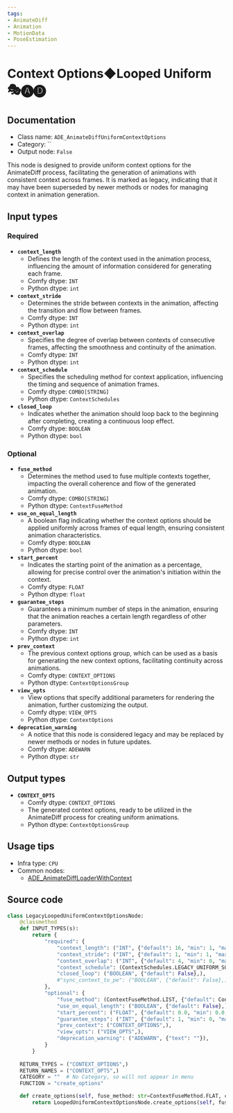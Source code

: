 ```yaml
---
tags:
- AnimateDiff
- Animation
- MotionData
- PoseEstimation
---
```


# Context Options◆Looped Uniform 🎭🅐🅓
## Documentation
- Class name: `ADE_AnimateDiffUniformContextOptions`
- Category: ``
- Output node: `False`

This node is designed to provide uniform context options for the AnimateDiff process, facilitating the generation of animations with consistent context across frames. It is marked as legacy, indicating that it may have been superseded by newer methods or nodes for managing context in animation generation.
## Input types
### Required
- **`context_length`**
    - Defines the length of the context used in the animation process, influencing the amount of information considered for generating each frame.
    - Comfy dtype: `INT`
    - Python dtype: `int`
- **`context_stride`**
    - Determines the stride between contexts in the animation, affecting the transition and flow between frames.
    - Comfy dtype: `INT`
    - Python dtype: `int`
- **`context_overlap`**
    - Specifies the degree of overlap between contexts of consecutive frames, affecting the smoothness and continuity of the animation.
    - Comfy dtype: `INT`
    - Python dtype: `int`
- **`context_schedule`**
    - Specifies the scheduling method for context application, influencing the timing and sequence of animation frames.
    - Comfy dtype: `COMBO[STRING]`
    - Python dtype: `ContextSchedules`
- **`closed_loop`**
    - Indicates whether the animation should loop back to the beginning after completing, creating a continuous loop effect.
    - Comfy dtype: `BOOLEAN`
    - Python dtype: `bool`
### Optional
- **`fuse_method`**
    - Determines the method used to fuse multiple contexts together, impacting the overall coherence and flow of the generated animation.
    - Comfy dtype: `COMBO[STRING]`
    - Python dtype: `ContextFuseMethod`
- **`use_on_equal_length`**
    - A boolean flag indicating whether the context options should be applied uniformly across frames of equal length, ensuring consistent animation characteristics.
    - Comfy dtype: `BOOLEAN`
    - Python dtype: `bool`
- **`start_percent`**
    - Indicates the starting point of the animation as a percentage, allowing for precise control over the animation's initiation within the context.
    - Comfy dtype: `FLOAT`
    - Python dtype: `float`
- **`guarantee_steps`**
    - Guarantees a minimum number of steps in the animation, ensuring that the animation reaches a certain length regardless of other parameters.
    - Comfy dtype: `INT`
    - Python dtype: `int`
- **`prev_context`**
    - The previous context options group, which can be used as a basis for generating the new context options, facilitating continuity across animations.
    - Comfy dtype: `CONTEXT_OPTIONS`
    - Python dtype: `ContextOptionsGroup`
- **`view_opts`**
    - View options that specify additional parameters for rendering the animation, further customizing the output.
    - Comfy dtype: `VIEW_OPTS`
    - Python dtype: `ContextOptions`
- **`deprecation_warning`**
    - A notice that this node is considered legacy and may be replaced by newer methods or nodes in future updates.
    - Comfy dtype: `ADEWARN`
    - Python dtype: `str`
## Output types
- **`CONTEXT_OPTS`**
    - Comfy dtype: `CONTEXT_OPTIONS`
    - The generated context options, ready to be utilized in the AnimateDiff process for creating uniform animations.
    - Python dtype: `ContextOptionsGroup`
## Usage tips
- Infra type: `CPU`
- Common nodes:
    - [ADE_AnimateDiffLoaderWithContext](../../ComfyUI-AnimateDiff-Evolved/Nodes/ADE_AnimateDiffLoaderWithContext.md)



## Source code
```python
class LegacyLoopedUniformContextOptionsNode:
    @classmethod
    def INPUT_TYPES(s):
        return {
            "required": {
                "context_length": ("INT", {"default": 16, "min": 1, "max": LENGTH_MAX}),
                "context_stride": ("INT", {"default": 1, "min": 1, "max": STRIDE_MAX}),
                "context_overlap": ("INT", {"default": 4, "min": 0, "max": OVERLAP_MAX}),
                "context_schedule": (ContextSchedules.LEGACY_UNIFORM_SCHEDULE_LIST,),
                "closed_loop": ("BOOLEAN", {"default": False},),
                #"sync_context_to_pe": ("BOOLEAN", {"default": False},),
            },
            "optional": {
                "fuse_method": (ContextFuseMethod.LIST, {"default": ContextFuseMethod.FLAT}),
                "use_on_equal_length": ("BOOLEAN", {"default": False},),
                "start_percent": ("FLOAT", {"default": 0.0, "min": 0.0, "max": 1.0, "step": 0.001}),
                "guarantee_steps": ("INT", {"default": 1, "min": 0, "max": BIGMAX}),
                "prev_context": ("CONTEXT_OPTIONS",),
                "view_opts": ("VIEW_OPTS",),
                "deprecation_warning": ("ADEWARN", {"text": ""}),
            }
        }
    
    RETURN_TYPES = ("CONTEXT_OPTIONS",)
    RETURN_NAMES = ("CONTEXT_OPTS",)
    CATEGORY = ""  # No Category, so will not appear in menu
    FUNCTION = "create_options"

    def create_options(self, fuse_method: str=ContextFuseMethod.FLAT, context_schedule: str=None, **kwargs):
        return LoopedUniformContextOptionsNode.create_options(self, fuse_method=fuse_method, **kwargs)

```
